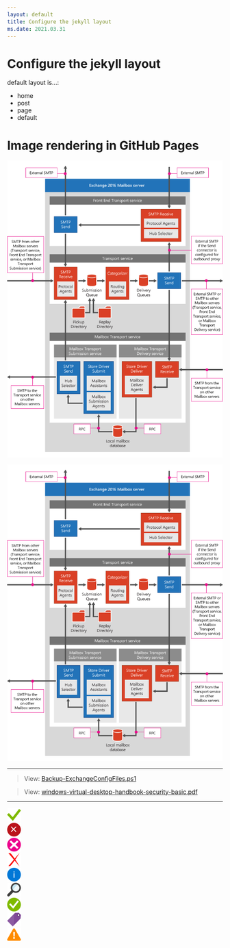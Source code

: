 ```yaml
---
layout: default
title: Configure the jekyll layout
ms.date: 2021.03.31
---
```


# Configure the jekyll layout

default layout is...:

- home
- post
- page
- default

# Image rendering in GitHub Pages

![Transport Pipeline Overview](https://raw.githubusercontent.com/kj-park/Tech/main/Exchange/.media/transport-pipeline-overview.png)

![Transport Pipeline Overview](https://github.com/kj-park/Tech/blob/main/Exchange/.media/transport-pipeline-overview.png?raw=true)

---

> View: [Backup-ExchangeConfigFiles.ps1](https://github.com/kj-park/Tech/blob/main/Exchange/Backup-ExchangeConfigFiles.ps1)

> View: [windows-virtual-desktop-handbook-security-basic.pdf](https://github.com/kj-park/Tech/blob/main/ebooks/windows-virtual-desktop-handbook-security-basic.pdf)

---

![check]  
![critical]  
![failed]  
![failure]  
![Info]  
![search]  
![success]  
![tag]  
![warning]  

<!--- Reference Link --->

[check]: https://github.com/kj-park/tech/blob/main/.icons/check.svg?raw=true "check"
[critical]: https://github.com/kj-park/tech/blob/main/.icons/critical.svg?raw=true "critical"
[failed]: https://github.com/kj-park/tech/blob/main/.icons/failed.svg?raw=true "failed"
[failure]: https://github.com/kj-park/tech/blob/main/.icons/failure.svg?raw=true "failure"
[Info]: https://github.com/kj-park/tech/blob/main/.icons/Info.svg?raw=true "Info"
[search]: https://github.com/kj-park/tech/blob/main/.icons/search.svg?raw=true "search"
[success]: https://github.com/kj-park/tech/blob/main/.icons/success.svg?raw=true "success"
[tag]: https://github.com/kj-park/tech/blob/main/.icons/tag.svg?raw=true "tag"
[warning]: https://github.com/kj-park/tech/blob/main/.icons/warning.svg?raw=true "warning"
